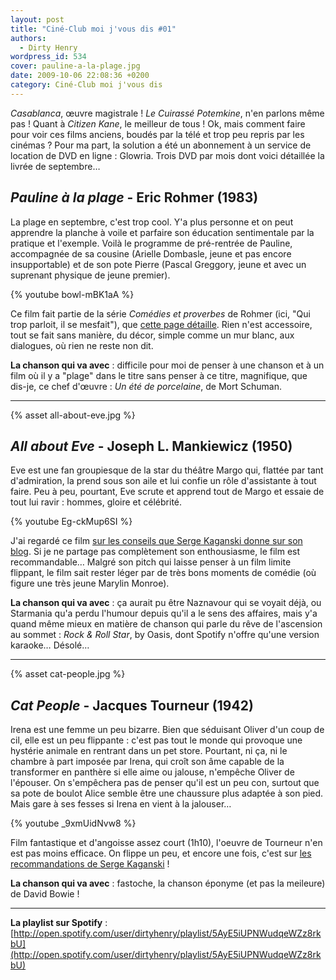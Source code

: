 ```yaml
---
layout: post
title: "Ciné-Club moi j'vous dis #01"
authors:
  - Dirty Henry
wordpress_id: 534
cover: pauline-a-la-plage.jpg
date: 2009-10-06 22:08:36 +0200
category: Ciné-Club moi j'vous dis
---
```


_Casablanca_, œuvre magistrale ! _Le Cuirassé Potemkine_, n'en parlons même
pas ! Quant à _Citizen Kane_, le meilleur de tous ! Ok, mais comment faire pour
voir ces films anciens, boudés par la télé et trop peu repris par les cinémas ?
Pour ma part, la solution a été un abonnement à un service de location de DVD en
ligne : Glowria. Trois DVD par mois dont voici détaillée la livrée de septembre…

## _Pauline à la plage_ - Eric Rohmer (1983)

La plage en septembre, c'est trop cool. Y'a plus personne et on peut apprendre
la planche à voile et parfaire son éducation sentimentale par la pratique et
l'exemple. Voilà le programme de pré-rentrée de Pauline, accompagnée de sa
cousine (Arielle Dombasle, jeune et pas encore insupportable) et de son pote
Pierre (Pascal Greggory, jeune et avec un suprenant physique de jeune premier).

{% youtube bowl-mBK1aA %}

Ce film fait partie de la série _Comédies et proverbes_ de Rohmer (ici, "Qui
trop parloit, il se mesfait"), que
[cette page détaille](http://archive.filmdeculte.com/coupdeprojo/filmo/rohmer.php).
Rien n'est accessoire, tout se fait sans manière, du décor, simple comme un mur
blanc, aux dialogues, où rien ne reste non dit.

**La chanson qui va avec** : difficile pour moi de penser à une chanson et à un
film où il y a "plage" dans le titre sans penser à ce titre, magnifique, que
dis-je, ce chef d'œuvre : _Un été de porcelaine_, de Mort Schuman.

---

{% asset all-about-eve.jpg %}

## _All about Eve_ - Joseph L. Mankiewicz (1950)

Eve est une fan groupiesque de la star du théâtre Margo qui, flattée par tant
d'admiration, la prend sous son aile et lui confie un rôle d'assistante à tout
faire. Peu à peu, pourtant, Eve scrute et apprend tout de Margo et essaie de
tout lui ravir : hommes, gloire et célébrité.

{% youtube Eg-ckMup6SI %}

J'ai regardé ce film
[sur les conseils que Serge Kaganski donne sur son blog](http://blogs.lesinrocks.com/s-kaganski/?p=204).
Si je ne partage pas complètement son enthousiasme, le film est recommandable…
Malgré son pitch qui laisse penser à un film limite flippant, le film sait
rester léger par de très bons moments de comédie (où figure une très jeune
Marylin Monroe).

**La chanson qui va avec** : ça aurait pu être Naznavour qui se voyait déjà, ou
Starmania qu'a perdu l'humour depuis qu'il a le sens des affaires, mais y'a
quand même mieux en matière de chanson qui parle du rêve de l'ascension au
sommet : _Rock & Roll Star_, by Oasis, dont Spotify n'offre qu'une version
karaoke… Désolé…

---

{% asset cat-people.jpg %}

## _Cat People_ - Jacques Tourneur (1942)

Irena est une femme un peu bizarre. Bien que séduisant Oliver d'un coup de cil,
elle est un peu flippante : c'est pas tout le monde qui provoque une hystérie
animale en rentrant dans un pet store. Pourtant, ni ça, ni le chambre à part
imposée par Irena, qui croît son âme capable de la transformer en panthère si
elle aime ou jalouse, n'empêche Oliver de l'épouser. On s'empêchera pas de
penser qu'il est un peu con, surtout que sa pote de boulot Alice semble être une
chaussure plus adaptée à son pied. Mais gare à ses fesses si Irena en vient à la
jalouser…

{% youtube _9xmUidNvw8 %}

Film fantastique et d'angoisse assez court (1h10), l'oeuvre de Tourneur n'en est
pas moins efficace. On flippe un peu, et encore une fois, c'est sur
[les recommandations de Serge Kaganski](http://blogs.lesinrocks.com/s-kaganski/?p=206) !

**La chanson qui va avec** : fastoche, la chanson éponyme (et pas la meileure)
de David Bowie !

---

**La playlist sur Spotify** :
[http://open.spotify.com/user/dirtyhenry/playlist/5AyE5iUPNWudqeWZz8rkbU](http://open.spotify.com/user/dirtyhenry/playlist/5AyE5iUPNWudqeWZz8rkbU)
